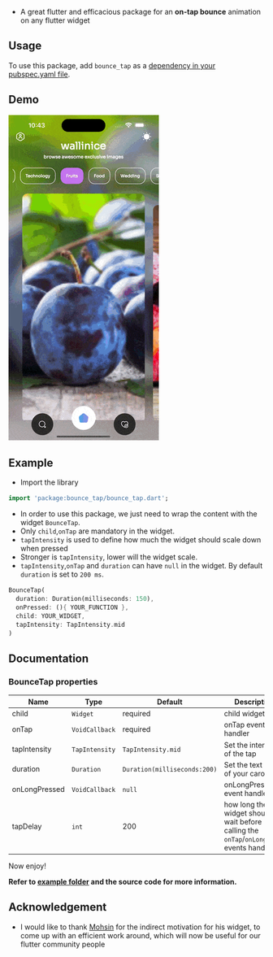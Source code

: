 
- A great flutter and efficacious package for an **on-tap bounce** animation on any flutter widget

    
## Usage

To use this package, add `bounce_tap` as a [dependency in your pubspec.yaml file](https://flutter.dev/docs/development/packages-and-plugins/using-packages).

## Demo
![](assets/demo.gif)

## Example

- Import the library

```dart
import 'package:bounce_tap/bounce_tap.dart';
```

- In order to use this package, we just need to wrap the content with the widget `BounceTap`.
- Only `child`,`onTap` are mandatory in the widget.
- `tapIntensity` is used to define how much the widget should scale down when pressed
- Stronger is `tapIntensity`, lower will the widget scale.
- `tapIntensity`,`onTap` and `duration` can have `null` in the widget. By default `duration` is set to `200 ms`.

```dart
BounceTap(
  duration: Duration(milliseconds: 150),
  onPressed: (){ YOUR_FUNCTION },
  child: YOUR_WIDGET,
  tapIntensity: TapIntensity.mid
)
```

## Documentation

### BounceTap properties

| Name              | Type                     |  Default | Description |
|-------------------|--------------------------|---|--|
| child              | `Widget`                   | required|child widget |
| onTap            | `VoidCallback`                 | required | onTap event handler |
| tapIntensity    | `TapIntensity`                  | `TapIntensity.mid`| Set the intensity of the tap |
| duration         | `Duration`              | `Duration(milliseconds:200)`  | Set the text style of your carousel|
| onLongPressed | `VoidCallback` |`null` | onLongPress event handler|
| tapDelay     | `int`                   |200 | how long the widget should wait before calling the `onTap`/`onLongPress` events handlers|


Now enjoy!

**Refer to [example folder](example/lib/main.dart) and the source code for more information.**

## Acknowledgement

- I would like to thank [Mohsin](https://github.com/mohsin2596) for the indirect motivation for his widget, to come up with an efficient work around, which will now be useful for our flutter community people
